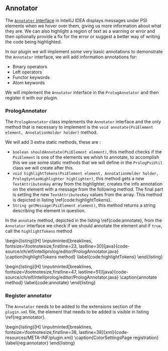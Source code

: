 ## Annotator

The [`Annotator` interface](https://upsource.jetbrains.com/idea-ce/file/idea-ce-d00d8b4ae3ed33097972b8a4286b336bf4ffcfab/platform/analysis-api/src/com/intellij/lang/annotation/Annotator.java) in IntelliJ IDEA displays messages under PSI elements when we hover over them, giving
us more information about what they are. We can also highlight a region of text as a warning or error
and then optionally provide a fix for the error or suggest a better way of writing the code being
highlighted.

In our plugin we will implement some very basic annotations to demonstrate the `Annotator` interface,
we will add information annotations for:

+ Binary operators
+ Left operators
+ Functor keywords
+ Atom keywords

We will implement the `Annotator` interface in the `PrologAnnotator` and then register it with our plugin.

### PrologAnnotator

The `PrologAnnotator` class implements the `Annotator` interface and the only method that is necessary
to implement is the `void annotate(PsiElement element, AnnotationHolder holder)` method.

We will add 3 extra static methods, these are :

+ `boolean shouldAnnotate(PsiElement element)`, this method checks if the `PsiElement` is one of the
  elements we whish to annotate, to accomplish this we use some static methods that we will define in
  the `PrologPsiUtil` class we will create after this.
+ `void highlightTokens(PsiElement element, AnnotationHolder holder, PrologSyntaxHighlighter highlighter)`,
  this method gets a new `TextAttributesKey` array from the highlighter, creates the info annotation on the
  element with a message from the following method. The final part is setting the new `TextAttributesKey` values from the array. This method is depicted in listing \ref{code:highlightTokens}.
+ `String getMessage(PsiElement element)`, this method returns a string describing the element in question.

In the `annotate` method, depicted in the listing \ref{code:annotate}, from the `Annotator` interface we check if we should annotate the element
and if `true`, call the `highlightTokens` method

\begin{listing}[H]
\inputminted[breaklines, fontsize=\footnotesize,firstline=23, lastline=30]{java}{code-source/ch/eif/intelliprolog/editor/PrologAnnotator.java}
\caption{highlightTokens method}
\label{code:highlightTokens}
\end{listing}

\begin{listing}[H]
\inputminted[breaklines, fontsize=\footnotesize,firstline=47, lastline=51]{java}{code-source/ch/eif/intelliprolog/editor/PrologAnnotator.java}
\caption{annotate method}
\label{code:annotate}
\end{listing}

### Register annotator

The `Annotator` needs to be added to the extensions section of the `plugin.xml` file,
the element that needs to be added is visible in listing \ref{reg:annotator}.

\begin{listing}[H]
\inputminted[breaklines, fontsize=\footnotesize,firstline=38, lastline=38]{xml}{code-resources/META-INF/plugin.xml}
\caption{ColorSettingsPage registration}
\label{reg:annotator}
\end{listing}
